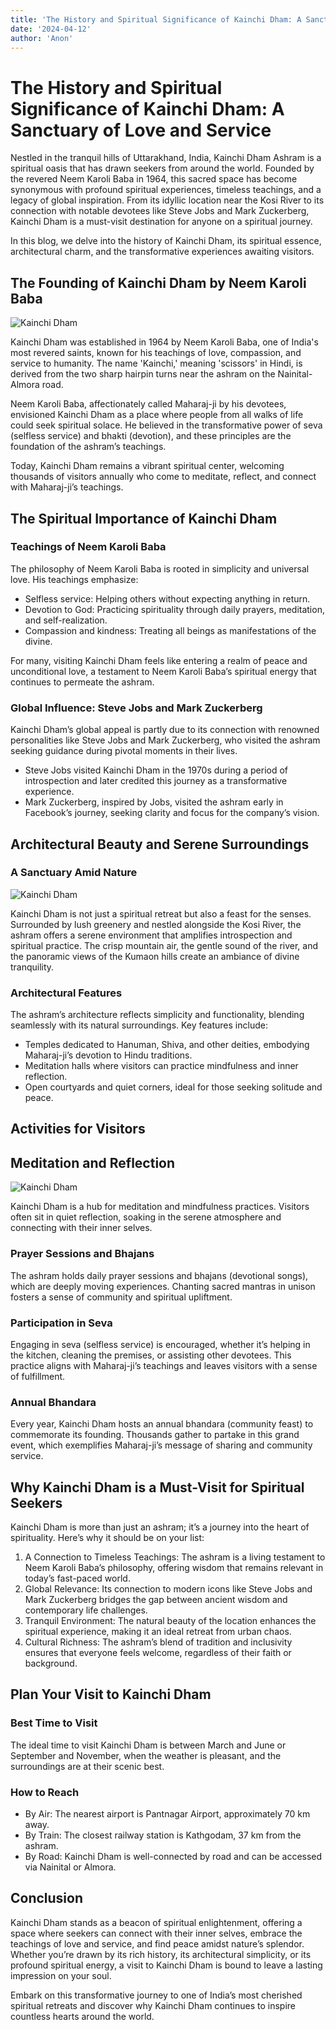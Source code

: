 ```yaml
---
title: 'The History and Spiritual Significance of Kainchi Dham: A Sanctuary of Love and Service'
date: '2024-04-12'
author: 'Anon'
---
```


# The History and Spiritual Significance of Kainchi Dham: A Sanctuary of Love and Service

Nestled in the tranquil hills of Uttarakhand, India, Kainchi Dham Ashram
is a spiritual oasis that has drawn seekers from around the world.
Founded by the revered Neem Karoli Baba in 1964, this sacred space has
become synonymous with profound spiritual experiences, timeless
teachings, and a legacy of global inspiration. From its idyllic location
near the Kosi River to its connection with notable devotees like Steve
Jobs and Mark Zuckerberg, Kainchi Dham is a must-visit destination for
anyone on a spiritual journey.

In this blog, we delve into the history of Kainchi Dham, its spiritual
essence, architectural charm, and the transformative experiences
awaiting visitors.

## The Founding of Kainchi Dham by Neem Karoli Baba

![Kainchi Dham](https://raw.githubusercontent.com/mapmymap/baha-assets/refs/heads/main/images/trek/plan/kainchidhamviabhimtal/kainchidhamviabhimtal_detail6.jpg)

Kainchi Dham was established in 1964 by Neem Karoli Baba, one of India's
most revered saints, known for his teachings of love, compassion, and
service to humanity. The name 'Kainchi,' meaning 'scissors' in Hindi, is
derived from the two sharp hairpin turns near the ashram on the
Nainital-Almora road.

Neem Karoli Baba, affectionately called Maharaj-ji by his devotees,
envisioned Kainchi Dham as a place where people from all walks of life
could seek spiritual solace. He believed in the transformative power of
seva (selfless service) and bhakti (devotion), and these principles are
the foundation of the ashram’s teachings.

Today, Kainchi Dham remains a vibrant spiritual center, welcoming
thousands of visitors annually who come to meditate, reflect, and
connect with Maharaj-ji’s teachings.

## The Spiritual Importance of Kainchi Dham

### Teachings of Neem Karoli Baba

The philosophy of Neem Karoli Baba is rooted in simplicity and universal
love. His teachings emphasize:

- Selfless service: Helping others without expecting anything in
  return.
- Devotion to God: Practicing spirituality through daily prayers,
  meditation, and self-realization.
- Compassion and kindness: Treating all beings as manifestations of the
  divine.

For many, visiting Kainchi Dham feels like entering a realm of peace and
unconditional love, a testament to Neem Karoli Baba’s spiritual energy
that continues to permeate the ashram.

### Global Influence: Steve Jobs and Mark Zuckerberg

Kainchi Dham’s global appeal is partly due to its connection with
renowned personalities like Steve Jobs and Mark Zuckerberg, who visited
the ashram seeking guidance during pivotal moments in their lives.

- Steve Jobs visited Kainchi Dham in the 1970s during a period of
  introspection and later credited this journey as a transformative
  experience.
- Mark Zuckerberg, inspired by Jobs, visited the ashram early in
  Facebook’s journey, seeking clarity and focus for the company’s vision.

## Architectural Beauty and Serene Surroundings

### A Sanctuary Amid Nature

![Kainchi Dham](https://raw.githubusercontent.com/mapmymap/baha-assets/refs/heads/main/images/trek/plan/kainchidhamviabhimtal/kainchidhamviabhimtal_detail2.png)

Kainchi Dham is not just a spiritual retreat but also a feast for the
senses. Surrounded by lush greenery and nestled alongside the Kosi
River, the ashram offers a serene environment that amplifies
introspection and spiritual practice. The crisp mountain air, the gentle
sound of the river, and the panoramic views of the Kumaon hills create
an ambiance of divine tranquility.

### Architectural Features

The ashram’s architecture reflects simplicity and functionality,
blending seamlessly with its natural surroundings. Key features include:

- Temples dedicated to Hanuman, Shiva, and other deities, embodying
  Maharaj-ji’s devotion to Hindu traditions.
- Meditation halls where visitors can practice mindfulness and inner
  reflection.
- Open courtyards and quiet corners, ideal for those seeking solitude
  and peace.

## Activities for Visitors

## Meditation and Reflection

![Kainchi Dham](https://raw.githubusercontent.com/mapmymap/baha-assets/refs/heads/main/images/trek/plan/kainchidhamviabhimtal/kainchidhamviabhimtal_detail7.jpg)

Kainchi Dham is a hub for meditation and mindfulness practices. Visitors
often sit in quiet reflection, soaking in the serene atmosphere and
connecting with their inner selves.

### Prayer Sessions and Bhajans

The ashram holds daily prayer sessions and bhajans (devotional songs),
which are deeply moving experiences. Chanting sacred mantras in unison
fosters a sense of community and spiritual upliftment.

### Participation in Seva

Engaging in seva (selfless service) is encouraged, whether it’s helping
in the kitchen, cleaning the premises, or assisting other devotees. This
practice aligns with Maharaj-ji’s teachings and leaves visitors with a
sense of fulfillment.

### Annual Bhandara

Every year, Kainchi Dham hosts an annual bhandara (community feast) to
commemorate its founding. Thousands gather to partake in this grand
event, which exemplifies Maharaj-ji’s message of sharing and community
service.

## Why Kainchi Dham is a Must-Visit for Spiritual Seekers

Kainchi Dham is more than just an ashram; it’s a journey into the heart
of spirituality. Here’s why it should be on your list:

1. A Connection to Timeless Teachings: The ashram is a living testament
   to Neem Karoli Baba’s philosophy, offering wisdom that remains relevant
   in today’s fast-paced world.
2. Global Relevance: Its connection to modern icons like Steve Jobs and
   Mark Zuckerberg bridges the gap between ancient wisdom and contemporary
   life challenges.
3. Tranquil Environment: The natural beauty of the location enhances
   the spiritual experience, making it an ideal retreat from urban chaos.
4. Cultural Richness: The ashram’s blend of tradition and inclusivity
   ensures that everyone feels welcome, regardless of their faith or
   background.

## Plan Your Visit to Kainchi Dham

### Best Time to Visit

The ideal time to visit Kainchi Dham is between March and June or
September and November, when the weather is pleasant, and the
surroundings are at their scenic best.

### How to Reach

- By Air: The nearest airport is Pantnagar Airport, approximately 70 km
  away.
- By Train: The closest railway station is Kathgodam, 37 km from the
  ashram.
- By Road: Kainchi Dham is well-connected by road and can be accessed
  via Nainital or Almora.

## Conclusion

Kainchi Dham stands as a beacon of spiritual enlightenment, offering a
space where seekers can connect with their inner selves, embrace the
teachings of love and service, and find peace amidst nature’s splendor.
Whether you’re drawn by its rich history, its architectural simplicity,
or its profound spiritual energy, a visit to Kainchi Dham is bound to
leave a lasting impression on your soul.

Embark on this transformative journey to one of India’s most cherished
spiritual retreats and discover why Kainchi Dham continues to inspire
countless hearts around the world.

